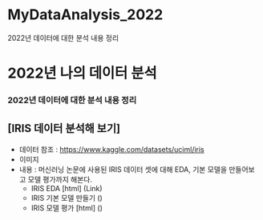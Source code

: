 # MyDataAnalysis_2022
2022년 데이터에 대한 분석 내용 정리


# 2022년 나의 데이터 분석
### 2022년 데이터에 대한 분석 내용 정리


## [IRIS 데이터 분석해 보기]
   * 데이터 참조 : https://www.kaggle.com/datasets/uciml/iris
   * 이미지
   * 내용 : 머신러닝 논문에 사용된 IRIS 데이터 셋에 대해 EDA, 기본 모델을 만들어보고 모델 평가까지 해본다.
     * IRIS EDA [html] (Link)
     * IRIS 기본 모델 만들기 ()
     * IRIS 모델 평가 [html] ()
     
